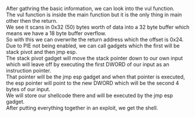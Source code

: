 After gathring the basic information, we can look into the vul function. <br>
The vul function is inside the main function but it is the only thing in main other then the return. <br>
We see it scans in 0x32 (50) bytes worth of data into a 32 byte buffer which means we have a 18 byte buffer overflow. <br>
So with this we can overwrite the return address which the offset is 0x24. <br>
Due to PIE not being enabled, we can call gadgets which the first will be stack pivot and then jmp esp. <br>
The stack pivot gadget will move the stack pointer down to our own input which will leave off by executing the first DWORD of our input as an instruction pointer. <br>
That pointer will be the jmp esp gadget and when that pointer is executed, the esp pointer will point to the new DWORD which will be the second 4 bytes of our input. <br>
We will store our shellcode there and will be executed by the jmp esp gadget. <br>
After putting everything together in an exploit, we get the shell. <br>
